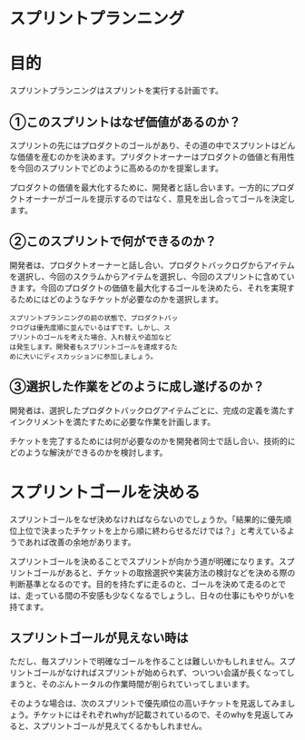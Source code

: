 スプリントプランニング
=====

# 目的

スプリントプランニングはスプリントを実行する計画です。

## ①このスプリントはなぜ価値があるのか？

スプリントの先にはプロダクトのゴールがあり、その道の中でスプリントはどんな価値を産むのかを決めます。プリダクトオーナーはプロダクトの価値と有用性を今回のスプリントでどのように高めるのかを提案します。

プロダクトの価値を最大化するために、開発者と話し合います。一方的にプロダクトオーナーがゴールを提示するのではなく、意見を出し合ってゴールを決定します。

## ②このスプリントで何ができるのか？

開発者は、プロダクトオーナーと話し合い、プロダクトバックログからアイテムを選択し、今回のスクラムからアイテムを選択し、今回のスプリントに含めていきます。今回のプロダクトの価値を最大化するゴールを決めたら、それを実現するためにはどのようなチケットが必要なのかを選択します。

```
スプリントプランニングの前の状態で、プロダクトバッ
クログは優先度順に並んでいるはずです。しかし、ス
プリントのゴールを考えた場合、入れ替えや追加など
は発生します。開発者もスプリントゴールを達成するた
めに大いにディスカッションに参加しましょう。
```

## ③選択した作業をどのように成し遂げるのか？

開発者は、選択したプロダクトバックログアイテムごとに、完成の定義を満たすインクリメントを満たすために必要な作業を計画します。

チケットを完了するためには何が必要なのかを開発者同士で話し合い、技術的にどのような解決ができるのかを検討します。

# スプリントゴールを決める

スプリントゴールをなぜ決めなければならないのでしょうか。「結果的に優先順位上位で決まったチケットを上から順に終わらせるだけでは？」と考えているようであれば改善の余地があります。

スプリントゴールを決めることでスプリントが向かう道が明確になります。スプリントゴールがあると、チケットの取捨選択や実装方法の検討などを決める際の判断基準となるのです。目的を持たずに走るのと、ゴールを決めて走るのとでは、走っている間の不安感も少なくなるでしょうし、日々の仕事にもやりがいを持てます。

## スプリントゴールが見えない時は

ただし、毎スプリントで明確なゴールを作ることは難しいかもしれません。スプリントゴールがなければスプリントが始められず、ついつい会議が長くなってしまうと、そのぶんトータルの作業時間が削られていってしまいます。

そのような場合は、次のスプリントで優先順位の高いチケットを見返してみましょう。チケットにはそれぞれwhyが記載されているので、そのwhyを見返してみると、スプリントゴールが見えてくるかもしれません。
